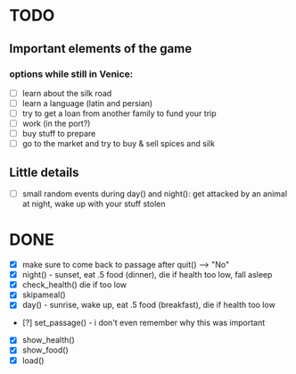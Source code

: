 # TODO

## Important elements of the game

### options while still in Venice:
- [ ] learn about the silk road
- [ ] learn a language (latin and persian)
- [ ] try to get a loan from another family to fund your trip
- [ ] work (in the port?)
- [ ] buy stuff to prepare
- [ ] go to the market and try to buy & sell spices and silk

## Little details
 
- [ ] small random events during day() and night(): get attacked by an animal at night, wake up with your stuff stolen 

# DONE

- [x] make sure to come back to passage after quit() --> "No"
- [x] night() - sunset, eat .5 food (dinner), die if health too low, fall asleep
- [x] check_health() die if too low
- [x] skipameal()
- [x] day() - sunrise, wake up, eat .5 food (breakfast), die if health too low
- [?] set_passage() - i don't even remember why this was important
- [x] show_health()
- [x] show_food()
- [x] load()
